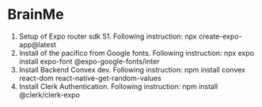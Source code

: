 # BrainMe

1. Setup of Expo router sdk 51. Following instruction: npx create-expo-app@latest
2. Install of the pacifico from Google fonts. Following instruction: npx expo install expo-font @expo-google-fonts/inter
3. Install Backend Convex dev. Following instruction: npm install convex react-dom react-native-get-random-values
4. Install Clerk Authentication. Following instruction: npm install @clerk/clerk-expo

